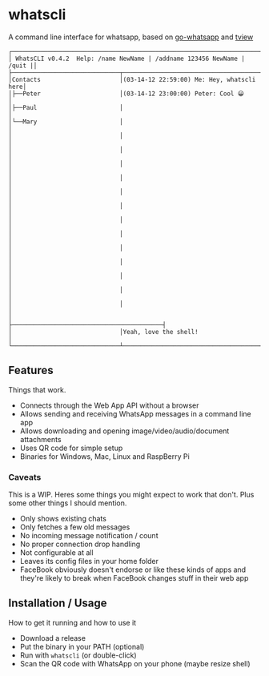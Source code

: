 # whatscli

A command line interface for whatsapp, based on [go-whatsapp](https://github.com/Rhymen/go-whatsapp) and [tview](https://github.com/rivo/tview)

```
┌─────────────────────────────────────────────────────────────────────────┐
│ WhatsCLI v0.4.2  Help: /name NewName | /addname 123456 NewName | /quit |│
├──────────────────────────────┬──────────────────────────────────────────┤
│Contacts                      │(03-14-12 22:59:00) Me: Hey, whatscli here│
│├──Peter                      │(03-14-12 23:00:00) Peter: Cool 😀        │
│├──Paul                       │                                          │
│└──Mary                       │                                          │
│                              │                                          │
│                              │                                          │
│                              │                                          │
│                              │                                          │
│                              │                                          │
│                              │                                          │
│                              │                                          │
│                              │                                          │
│                              │                                          │
│                              │                                          │
│                              │                                          │
│                              │                                          │
│                              │                                          │
│                              ├──────────────────────────────────────────┤
│                              │Yeah, love the shell!                     │
└──────────────────────────────┴──────────────────────────────────────────┘
```

## Features

Things that work.

- Connects through the Web App API without a browser
- Allows sending and receiving WhatsApp messages in a command line app
- Allows downloading and opening image/video/audio/document attachments
- Uses QR code for simple setup
- Binaries for Windows, Mac, Linux and RaspBerry Pi

### Caveats

This is a WIP. Heres some things you might expect to work that don't. Plus some other things I should mention.

- Only shows existing chats
- Only fetches a few old messages
- No incoming message notification / count
- No proper connection drop handling
- Not configurable at all
- Leaves its config files in your home folder
- FaceBook obviously doesn't endorse or like these kinds of apps and they're likely to break when FaceBook changes stuff in their web app

## Installation / Usage

How to get it running and how to use it

- Download a release
- Put the binary in your PATH (optional)
- Run with `whatscli` (or double-click)
- Scan the QR code with WhatsApp on your phone (maybe resize shell)

